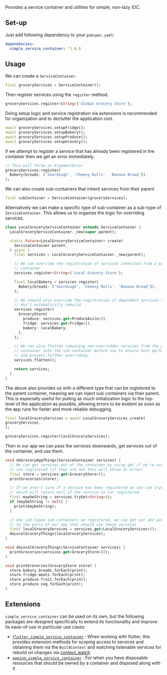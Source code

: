 Provides a service container and utilities for simple, non-lazy IOC.

## Set-up

Just add following dependency to your `pubspec.yaml`:
```yaml
dependencies:
  simple_service_container: ^1.0.0
```

## Usage

We can create a `ServiceContainer`.
```dart
final groceryServices = ServiceContainer();
```

Then register services using the `register` method.
```dart
groceryServices.register<String>('Global Grocery Store');
```

Doing setup logic and service registration via extensions is recommended for
organization and to declutter the application root.
```dart
await groceryServices.setupFridge();
await groceryServices.setupBakery();
await groceryServices.setupProduce();
await groceryServices.setupGrocery();
```

If we attempt to register a service that has already been registered in the
container then we get an error immediately.
```dart
// This will throw an ArgumentError
groceryServices.register(
  Bakery(breads: ['Sourdough', 'Cheesy Rolls', 'Banana Bread']),
);
```

We can also create sub-containers that inherit services from their parent
```dart
final subContainer = ServiceContainer(groceryServices);
```

Alternatively we can make a specific type of sub-container as a sub-type of
`ServiceContainer`. This allows us to organize the logic for overriding
services.
```dart
class LocalGroceryServiceContainer extends ServiceContainer {
  LocalGroceryServiceContainer._new(super.parent);

  static Future<LocalGroceryServiceContainer> create(
    ServiceContainer parent,
  ) async {
    final services = LocalGroceryServiceContainer._new(parent);

    // We can override the registration of services inherited from a parent
    // container
    services.register<String>('Local Grocery Store');

    final localBakery = services.register(
      Bakery(breads: ['Sourdough', 'Cheesy Rolls', 'Banana Bread']),
    );

    // We should also override the registration of dependent services since they
    // don't automatically rebuild
    services.register(
      GroceryStore(
        produce: services.get<ProduceAisle>(),
        fridge: services.get<Fridge>(),
        bakery: localBakery,
      ),
    );

    // We can also flatten remaining non-overridden services from the parent
    // container into the sub-container before use to ensure best performance
    // and prevent further overriding.
    services.flatten();

    return services;
  }
}
```

The above also provides us with a different type that can be registered to the
parent container, meaning we can inject sub containers via their parent. This is
especially useful for pulling as much initialization logic to the top-level of
the application as possible, allowing errors to be evident as soon as the app
runs for faster and more reliable debugging.
```dart
final localGroceryServices = await LocalGroceryServices.create(
groceryServices,
);

groceryServices.register(localGroceryServices);
```

Then in our app we can pass the services downwards, get services out of the
container, and use them.
```dart
void doGroceryAppThings(ServiceContainer services) {
  // We can get services out of the container by using get if we're sure they
  // are registered (if they are not this will throw an error)
  final store = services.get<GroceryStore>();
  printGroceries(store);

  // If we aren't sure if a service has been registered we can use tryGet,
  // which will return null if the service is not registered.
  final maybeString = services.tryGet<String>();
  if (maybeString != null) {
    print(maybeString);
  }

  // Any sub-typed sub-containers we registered, we can get out and pass along
  // to the parts of our app that should use those services
  final localGroceryServices = services.get<LocalGroceryServices>();
  doLocalGroceryThings(localGroceryServices);
}

void doLocalGroceryThings(ServiceContainer services) {
  printGroceries(services.get<GroceryStore>());
}

void printGroceries(GroceryStore store) {
  store.bakery.breads.forEach(print);
  store.fridge.meats.forEach(print);
  store.produce.fruit.forEach(print);
  store.produce.veg.forEach(print);
}
```

## Extensions
`simple_service_container` can be used on its own, but the following packages
are designed specifically to extend its functionality and improve its
ease-of-use in particular use cases:
 - [`flutter_simple_service_container`](https://pub.dev/packages/flutter_simple_service_container)
   : When working with flutter, this provides extension methods for scoping
   access to services and obtaining them via the `BuildContext` and watching
   listenable services for rebuild on changes via [context_watch](https://pub.dev/packages/context_watch)
 - [`owning_simple_service_container`](https://pub.dev/packages/owning_simple_service_container)
   : For when you have disposable resources
   that should be owned by a container and disposed along with it
  